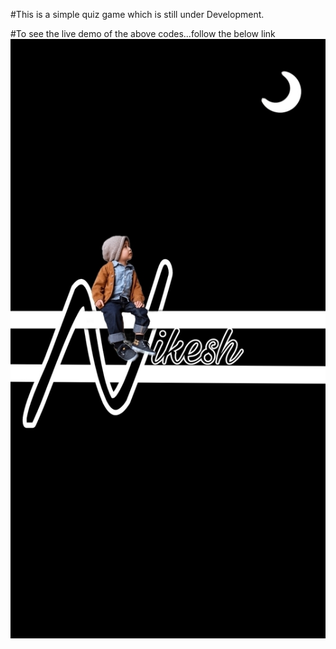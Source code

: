 #This is a simple quiz game which is still under
Development.


#To see the live demo of the above codes...follow the below link
[<img alt="nikesh" src="https://github.com/Nikesh-Bedari/quiz-with-alish-nikesh/blob/master/nikesh.jpg" />](https://nikesh-bedari.github.io/quiz-with-alish-nikesh/)
